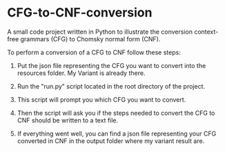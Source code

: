 # CFG-to-CNF-conversion
A small code project written in Python to illustrate the conversion  context-free grammars (CFG) to  Chomsky normal form (CNF). 

To perform a conversion of a CFG to CNF follow these steps:

1) Put the json file representing the CFG you want to convert into the resources folder. My Variant is already there.

2) Run the "run.py" script located in the root directory of the project.

3) This script will prompt you which CFG you want to convert. 

4) Then the script will ask you if the steps needed to convert the CFG to CNF should be written to a text file.

5) If everything went well, you can find a json file representing your CFG converted in CNF in the output folder where my variant result are.
